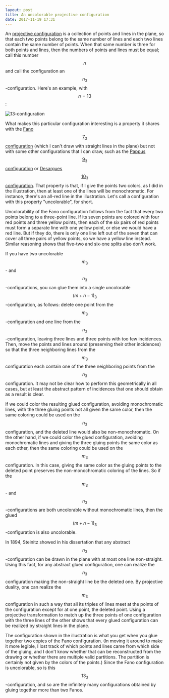 ```yaml
---
layout: post
title: An uncolorable projective configuration
date: 2017-11-19 17:31
---
```

An [projective configuration](https://en.wikipedia.org/wiki/Configuration_(geometry)) is a collection of points and lines in the plane, so that each two points belong to the same number of lines and each two lines contain the same number of points.
When that same number is three for both points and lines, then the numbers of points and lines must be equal; call this number $$n$$ and call the configuration an $$n_3$$-configuration. Here's an example, with $$n=13$$:

![13-configuration]({{site.baseurl}}/assets/2017/13-configuration.svg)

What makes this particular configuration interesting is a property it shares with the [Fano $$7_3$$ configuration](https://en.wikipedia.org/wiki/Fano_plane) (which I can't draw with straight lines in the plane) but not with some other configurations that I can draw, such as the [Pappus $$9_3$$ configuration](https://en.wikipedia.org/wiki/Pappus_configuration) or [Desargues $$10_3$$ configuration](https://en.wikipedia.org/wiki/Desargues_configuration). That property is that, if I give the points two colors, as I did in the illustration, then at least one of the lines will be monochromatic. For instance, there's an all-red line in the illustration.
Let's call a configuration with this property "uncolorable", for short.

Uncolorability of the Fano configuration follows from the fact that every two points belong to a three-point line. If its seven points are colored with four red points and three yellow points, then each of the six pairs of red points must form a separate line with one yellow point, or else we would have a red line. But if they do, there is only one line left out of the seven that can cover all three pairs of yellow points, so we have a yellow line instead.
Similar reasoning shows that five-two and six-one splits also don't work.

If you have two uncolorable $$m_3$$- and $$n_3$$-configurations, you can glue them into a single uncolorable $$(m+n-1)_3$$-configuration, as follows: delete one point from the $$m_3$$-configuration and one line from the $$n_3$$-configuration, leaving three lines and three points with too few incidences. Then, move the points and lines around (preserving their other incidences) so that the three neighboring lines from the $$m_3$$ configuration each contain one of the three neighboring points from the $$n_3$$ configuration.
It may not be clear how to perform this geometrically in all cases, but at least the abstract pattern of incidences that one should obtain as a result is clear.

If we could color the resulting glued configuration, avoiding monochromatic lines, with the three gluing points not all given the same color, then the same coloring could be used on the $$n_3$$ configuration, and the deleted line would also be non-monochromatic.
On the other hand, if we could color the glued configuration, avoiding monochromatic lines and giving the three gluing points the same color as each other, then the same coloring could be used on the $$m_3$$ configuration. In this case, giving the same color as the gluing points to the deleted point preserves the non-monochromatic coloring of the lines.
So if the $$m_3$$- and $$n_3$$-configurations are both uncolorable without monochromatic lines, then the glued $$(m+n-1)_3$$-configuration is also uncolorable.

In 1894, Steinitz showed in his dissertation that any abstract $$n_3$$-configuration can be drawn in the plane with at most one line non-straight. Using this fact, for any abstract glued configuration, one can realize the $$n_3$$ configuration making the non-straight line be the deleted one. By projective duality, one can realize the $$m_3$$ configuration in such a way that all its triples of lines meet at the points of the configuration except for at one point, the deleted point.
Using a projective transformation to match up the three points of one configuration with the three lines of the other shows that every glued configuration can be realized by straight lines in the plane.

The configuration shown in the illustration is what you get when you glue together two copies of the Fano configuration. (In moving it around to make it more legible, I lost track of which points and lines came from which side of the gluing, and I don't know whether that can be reconstructed from the drawing or whether there are multiple valid partitions. The partition is certainly not given by the colors of the points.) Since the Fano configuration is uncolorable, so is this $$13_3$$-configuration, and so are the infinitely many configurations obtained by gluing together more than two Fanos.
